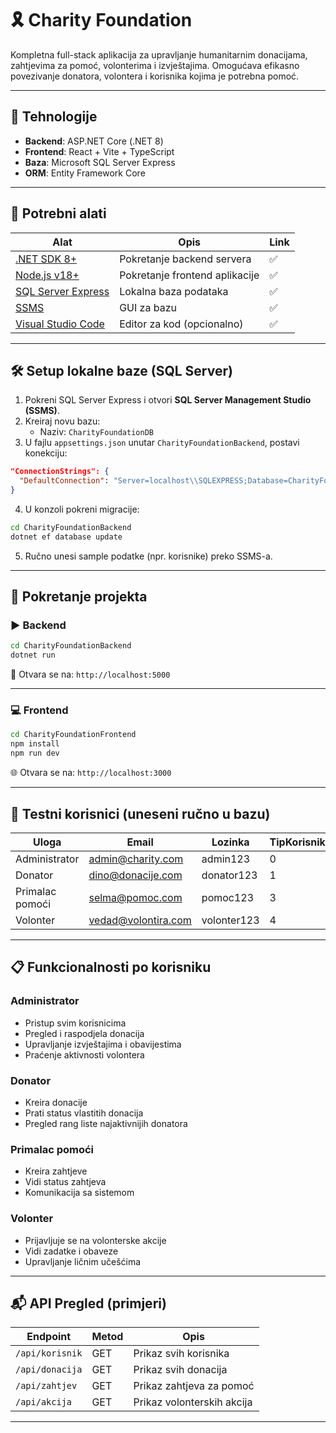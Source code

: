 
# 🎗️ Charity Foundation

Kompletna full-stack aplikacija za upravljanje humanitarnim donacijama, zahtjevima za pomoć, volonterima i izvještajima. Omogućava efikasno povezivanje donatora, volontera i korisnika kojima je potrebna pomoć.

---

## 🔧 Tehnologije

- **Backend**: ASP.NET Core (.NET 8)
- **Frontend**: React + Vite + TypeScript
- **Baza**: Microsoft SQL Server Express
- **ORM**: Entity Framework Core

---

## 🧰 Potrebni alati

| Alat                        | Opis                                   | Link |
|----------------------------|----------------------------------------|------|
| [.NET SDK 8+](https://dotnet.microsoft.com/en-us/download) | Pokretanje backend servera         | ✅   |
| [Node.js v18+](https://nodejs.org)             | Pokretanje frontend aplikacije     | ✅   |
| [SQL Server Express](https://www.microsoft.com/en-us/sql-server/sql-server-downloads) | Lokalna baza podataka              | ✅   |
| [SSMS](https://aka.ms/ssmsfullsetup)           | GUI za bazu                        | ✅   |
| [Visual Studio Code](https://code.visualstudio.com) | Editor za kod (opcionalno)         | ✅   |

---

## 🛠️ Setup lokalne baze (SQL Server)

1. Pokreni SQL Server Express i otvori **SQL Server Management Studio (SSMS)**.
2. Kreiraj novu bazu:
   - Naziv: `CharityFoundationDB`
3. U fajlu `appsettings.json` unutar `CharityFoundationBackend`, postavi konekciju:

```json
"ConnectionStrings": {
  "DefaultConnection": "Server=localhost\\SQLEXPRESS;Database=CharityFoundationDB;Trusted_Connection=True;TrustServerCertificate=True;"
}
```

4. U konzoli pokreni migracije:

```bash
cd CharityFoundationBackend
dotnet ef database update
```

5. Ručno unesi sample podatke (npr. korisnike) preko SSMS-a.

---

## 🚀 Pokretanje projekta

### ▶️ Backend

```bash
cd CharityFoundationBackend
dotnet run
```

🔗 Otvara se na: `http://localhost:5000`

---

### 💻 Frontend

```bash
cd CharityFoundationFrontend
npm install
npm run dev
```

🌐 Otvara se na: `http://localhost:3000`

---

## 🔐 Testni korisnici (uneseni ručno u bazu)

| Uloga             | Email                  | Lozinka      | TipKorisnika |
|------------------|------------------------|--------------|--------------|
| Administrator  | admin@charity.com      | admin123     | 0            |
| Donator        | dino@donacije.com      | donator123   | 1            |
| Primalac pomoći | selma@pomoc.com        | pomoc123     | 3            |
| Volonter       | vedad@volontira.com    | volonter123  | 4            |

---

## 📋 Funkcionalnosti po korisniku

### Administrator
- Pristup svim korisnicima
- Pregled i raspodjela donacija
- Upravljanje izvještajima i obavijestima
- Praćenje aktivnosti volontera

### Donator
- Kreira donacije
- Prati status vlastitih donacija
- Pregled rang liste najaktivnijih donatora

### Primalac pomoći
- Kreira zahtjeve
- Vidi status zahtjeva
- Komunikacija sa sistemom

### Volonter
- Prijavljuje se na volonterske akcije
- Vidi zadatke i obaveze
- Upravljanje ličnim učešćima

---

## 📬 API Pregled (primjeri)

| Endpoint                  | Metod | Opis                         |
|--------------------------|-------|------------------------------|
| `/api/korisnik`          | GET   | Prikaz svih korisnika       |
| `/api/donacija`          | GET   | Prikaz svih donacija        |
| `/api/zahtjev`           | GET   | Prikaz zahtjeva za pomoć    |
| `/api/akcija`            | GET   | Prikaz volonterskih akcija  |

---


